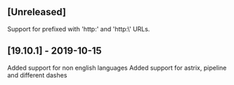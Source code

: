 ## [Unreleased]
Support for prefixed with 'http:' and 'http:\\' URLs.

## [19.10.1] - 2019-10-15
Added support for non english languages
Added support for astrix, pipeline and different dashes